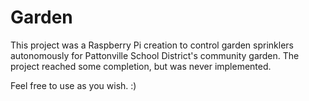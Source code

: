 # Garden

This project was a Raspberry Pi creation to control garden sprinklers autonomously for Pattonville School District's community garden. 
The project reached some completion, but was never implemented.

Feel free to use as you wish. :)
